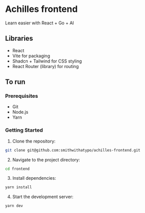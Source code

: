 # Achilles frontend

Learn easier with React + Go + AI

## Libraries
- React
- Vite for packaging
- Shadcn + Tailwind for CSS styling
- React Router (library) for routing

## To run
### Prerequisites
- Git
- Node.js
- Yarn

### Getting Started
1. Clone the repository:
  ```bash
  git clone git@github.com:smithwithatypo/achilles-frontend.git
  ```

2. Navigate to the project directory:
  ```bash
  cd frontend
  ```

3. Install dependencies:
  ```bash
  yarn install
  ```

4. Start the development server:
```bash
yarn dev
```